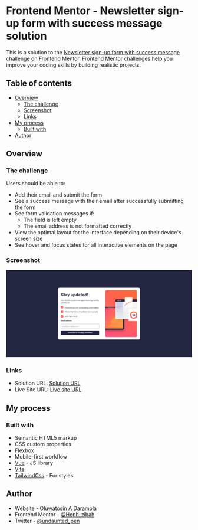 # Frontend Mentor - Newsletter sign-up form with success message solution

This is a solution to the [Newsletter sign-up form with success message challenge on Frontend Mentor](https://www.frontendmentor.io/challenges/newsletter-signup-form-with-success-message-3FC1AZbNrv). Frontend Mentor challenges help you improve your coding skills by building realistic projects. 

## Table of contents

- [Overview](#overview)
  - [The challenge](#the-challenge)
  - [Screenshot](#screenshot)
  - [Links](#links)
- [My process](#my-process)
  - [Built with](#built-with)
- [Author](#author)

## Overview

### The challenge

Users should be able to:

- Add their email and submit the form
- See a success message with their email after successfully submitting the form
- See form validation messages if:
  - The field is left empty
  - The email address is not formatted correctly
- View the optimal layout for the interface depending on their device's screen size
- See hover and focus states for all interactive elements on the page

### Screenshot

![](/src/assets/design/newsletter-desktop.png)

### Links

- Solution URL: [Solution URL ](https://www.frontendmentor.io/challenges/newsletter-signup-form-with-success-message-3FC1AZbNrv/hub?share=true)
- Live Site URL: [Live site URL](https://newsletter-signup-12345.vercel.app/)

## My process

### Built with

- Semantic HTML5 markup
- CSS custom properties
- Flexbox
- Mobile-first workflow
- [Vue](https://vuejs.org/) - JS library
- [Vite](https://vitejs.dev/)
- [TailwindCss](https://tailwindcss.com/) - For styles


## Author

- Website - [Oluwatosin A Daramola](https://medium.com/@oadaramola)
- Frontend Mentor - [@Heph-zibah](https://www.frontendmentor.io/profile/Heph-zibah)
- Twitter - [@undaunted_pen](https://twitter.com/undaunted_pen)